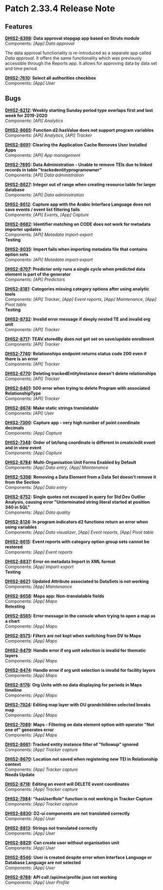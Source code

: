 # Patch 2.33.4 Release Note

## Features

**[DHIS2-8398](https://jira.dhis2.org/browse/DHIS2-8398): Data approval stopgap app based on Struts module**  
Components: _[App] Data approval_  

The data approval functionality is re-introduced as a separate app called *Data approval*. It offers the same functionality which was previously accessible through the Reports app. It allows for approving data by data set and time period. 

**[DHIS2-7610](https://jira.dhis2.org/browse/DHIS2-7610): Select all authorities checkbox**  
Components: _[App] User_

## Bugs

**[DHIS2-8212](https://jira.dhis2.org/browse/DHIS2-8212): Weekly starting Sunday period type overlaps first and last week for 2019-2020**  
Components: _[API] Analytics_

**[DHIS2-8665](https://jira.dhis2.org/browse/DHIS2-8665): Function d2:hasValue does not support program variables**  
Components: _[API] Analytics_, _[API] Tracker_

**[DHIS2-8691](https://jira.dhis2.org/browse/DHIS2-8691): Clearing the Application Cache Removes User Installed Apps**  
Components: _[API] App management_

**[DHIS2-7895](https://jira.dhis2.org/browse/DHIS2-7895): Data Administration - Unable to remove TEIs due to linked records in table "trackedentityprogramowner"**  
Components: _[API] Data administration_

**[DHIS2-8627](https://jira.dhis2.org/browse/DHIS2-8627): Integer out of range when creating resource table for larger database**  
Components: _[API] Data administration_

**[DHIS2-8612](https://jira.dhis2.org/browse/DHIS2-8612): Capture app with the Arabic Interface Language does not save events / event list filtering fails**  
Components: _[API] Events_, _[App] Capture_

**[DHIS2-8682](https://jira.dhis2.org/browse/DHIS2-8682): Identifier matching on CODE does not work for metadata importer updates**  
Components: _[API] Metadata import-export_  
**Testing**

**[DHIS2-8035](https://jira.dhis2.org/browse/DHIS2-8035): Import fails when importing metadata file that contains option sets**  
Components: _[API] Metadata import-export_

**[DHIS2-8707](https://jira.dhis2.org/browse/DHIS2-8707): Predictor only runs a single cycle when predicted data element is part of the generator**  
Components: _[API] Predictors_

**[DHIS2-8181](https://jira.dhis2.org/browse/DHIS2-8181): Categories missing category options after using analytic tools**  
Components: _[API] Tracker_, _[App] Event reports_, _[App] Maintenance_, _[App] Pivot table_  
**Testing**

**[DHIS2-8732](https://jira.dhis2.org/browse/DHIS2-8732): Invalid error message if deeply nested TE and invalid org unit**  
Components: _[API] Tracker_

**[DHIS2-8717](https://jira.dhis2.org/browse/DHIS2-8717): TEAV.storedBy does not get set on save/update enrollment**  
Components: _[API] Tracker_

**[DHIS2-7740](https://jira.dhis2.org/browse/DHIS2-7740): Relationships endpoint returns status code 200 even if there is an error**  
Components: _[API] Tracker_

**[DHIS2-6770](https://jira.dhis2.org/browse/DHIS2-6770): Deleting trackedEntityInstance doesn't delete relationships**  
Components: _[API] Tracker_

**[DHIS2-6401](https://jira.dhis2.org/browse/DHIS2-6401): 500 error when trying to delete Program with associated RelationshipType**  
Components: _[API] Tracker_

**[DHIS2-8674](https://jira.dhis2.org/browse/DHIS2-8674): Make static strings translatable**  
Components: _[API] User_

**[DHIS2-7300](https://jira.dhis2.org/browse/DHIS2-7300): Capture app - very high number of point coordinate decimals**  
Components: _[App] Capture_

**[DHIS2-7348](https://jira.dhis2.org/browse/DHIS2-7348): Order of lat/long coordinate is different in create/edit event and in view event**  
Components: _[App] Capture_

**[DHIS2-8784](https://jira.dhis2.org/browse/DHIS2-8784): Multi-Organisation Unit Forms Enabled by Default**  
Components: _[App] Data entry_, _[App] Maintenance_

**[DHIS2-5398](https://jira.dhis2.org/browse/DHIS2-5398): Removing a Data Element from a Data Set doesn't remove it from the Section**  
Components: _[App] Data entry_

**[DHIS2-8752](https://jira.dhis2.org/browse/DHIS2-8752): Single quotes not escaped in query for Std Dev Outlier Analysis, causing error "Unterminated string literal started at position 340 in SQL"**  
Components: _[App] Data quality_

**[DHIS2-8124](https://jira.dhis2.org/browse/DHIS2-8124): In program indicators d2 functions return an error when using variables**  
Components: _[App] Data visualizer_, _[App] Event reports_, _[App] Pivot table_

**[DHIS2-8615](https://jira.dhis2.org/browse/DHIS2-8615): Event reports with category option group sets cannot be restored**  
Components: _[App] Event reports_

**[DHIS2-8837](https://jira.dhis2.org/browse/DHIS2-8837): Error on metadata Import in XML format**  
Components: _[App] Import-export_  
**Testing**

**[DHIS2-8621](https://jira.dhis2.org/browse/DHIS2-8621): Updated Attribute associated to DataSets is not working**  
Components: _[App] Maintenance_

**[DHIS2-8658](https://jira.dhis2.org/browse/DHIS2-8658): Maps app: Non-translatable fields**  
Components: _[App] Maps_  
**Retesting**

**[DHIS2-8585](https://jira.dhis2.org/browse/DHIS2-8585): Error message in the console when trying to open a map as a chart**  
Components: _[App] Maps_

**[DHIS2-8575](https://jira.dhis2.org/browse/DHIS2-8575): Filters are not kept when switching from DV to Maps**  
Components: _[App] Maps_

**[DHIS2-8479](https://jira.dhis2.org/browse/DHIS2-8479): Handle error if org unit selection is invalid for thematic layers**  
Components: _[App] Maps_

**[DHIS2-8474](https://jira.dhis2.org/browse/DHIS2-8474): Handle error if org unit selection is invalid for facility layers**  
Components: _[App] Maps_

**[DHIS2-8176](https://jira.dhis2.org/browse/DHIS2-8176): Org Units with no data displaying for periods in Maps timeline**  
Components: _[App] Maps_

**[DHIS2-7924](https://jira.dhis2.org/browse/DHIS2-7924): Editing map layer with OU grandchildren selected breaks map**  
Components: _[App] Maps_

**[DHIS2-7089](https://jira.dhis2.org/browse/DHIS2-7089): Maps - Filtering on data element option with operator "Not one of" generates error**  
Components: _[App] Maps_

**[DHIS2-8661](https://jira.dhis2.org/browse/DHIS2-8661): Tracked entity instance filter of "followup" ignored**  
Components: _[App] Tracker capture_

**[DHIS2-8670](https://jira.dhis2.org/browse/DHIS2-8670): Location not saved when registering new TEI in Relationship context**  
Components: _[App] Tracker capture_  
**Needs Update**

**[DHIS2-8718](https://jira.dhis2.org/browse/DHIS2-8718): Editing an event will DELETE event coordinates**  
Components: _[App] Tracker capture_

**[DHIS2-7984](https://jira.dhis2.org/browse/DHIS2-7984): "hasUserRole" function is not working in Tracker Capture**  
Components: _[App] Tracker capture_

**[DHIS2-8830](https://jira.dhis2.org/browse/DHIS2-8830): D2-ui components are not translated correctly**  
Components: _[App] User_

**[DHIS2-8813](https://jira.dhis2.org/browse/DHIS2-8813): Strings not translated correctly**  
Components: _[App] User_

**[DHIS2-8829](https://jira.dhis2.org/browse/DHIS2-8829): Can create user without organisation unit**  
Components: _[App] User_

**[DHIS2-8546](https://jira.dhis2.org/browse/DHIS2-8546): User is created despite error when Interface Language or Database Language are not selected**  
Components: _[App] User_

**[DHIS2-8788](https://jira.dhis2.org/browse/DHIS2-8788): API call /api/me/profile.json not working**  
Components: _[App] User Profile_

